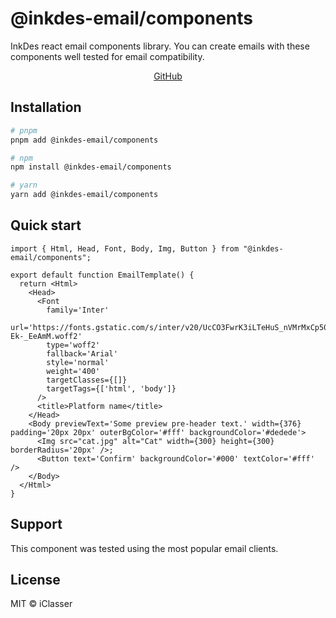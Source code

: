 # @inkdes-email/components
InkDes react email components library. You can create emails with these components well tested for email compatibility.
<br />


<div style='text-align:center'>
  <a href='https://github.com/iClasser/inkdes-email-comps'>GitHub<a>
  </hr>
</div>

## Installation

```bash
# pnpm
pnpm add @inkdes-email/components

# npm
npm install @inkdes-email/components

# yarn
yarn add @inkdes-email/components
```

## Quick start

```tsx
import { Html, Head, Font, Body, Img, Button } from "@inkdes-email/components";

export default function EmailTemplate() {
  return <Html>
    <Head>
      <Font 
        family='Inter'
        url='https://fonts.gstatic.com/s/inter/v20/UcCO3FwrK3iLTeHuS_nVMrMxCp50SjIw2boKoduKmMEVuLyfAZJhiJ-Ek-_EeAmM.woff2'
        type='woff2'
        fallback='Arial'
        style='normal'
        weight='400'
        targetClasses={[]}
        targetTags={['html', 'body']}
      />
      <title>Platform name</title>
    </Head>
    <Body previewText='Some preview pre-header text.' width={376} padding='20px 20px' outerBgColor='#fff' backgroundColor='#dedede'>
      <Img src="cat.jpg" alt="Cat" width={300} height={300} borderRadius='20px' />;
      <Button text='Confirm' backgroundColor='#000' textColor='#fff' />
    </Body>
  </Html>
}
```


## Support

This component was tested using the most popular email clients.

## License

MIT © iClasser


